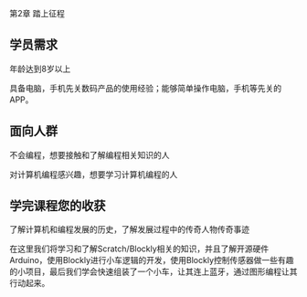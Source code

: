 第2章 踏上征程

## 学员需求

年龄达到8岁以上

具备电脑，手机先关数码产品的使用经验；能够简单操作电脑，手机等先关的APP。

## 面向人群

不会编程，想要接触和了解编程相关知识的人

对计算机编程感兴趣，想要学习计算机编程的人

## 学完课程您的收获

了解计算机和编程发展的历史，了解发展过程中的传奇人物传奇事迹



在这里我们将学习和了解Scratch/Blockly相关的知识，并且了解开源硬件Arduino，使用Blockly进行小车逻辑的开发，使用Blockly控制传感器做一些有趣的小项目，最后我们学会快速组装了一个小车，让其连上蓝牙，通过图形编程让其行动起来。

